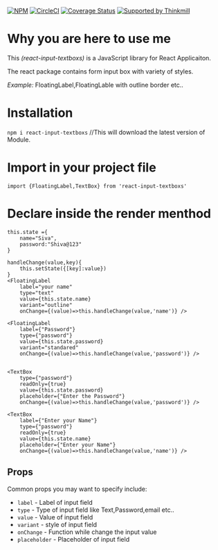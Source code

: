 [![NPM](https://img.shields.io/npm/v/react-select.svg)](https://www.npmjs.com/package/react-input-textboxs)
[![CircleCI](https://circleci.com/gh/JedWatson/react-select/tree/master.svg?style=shield)](https://circleci.com/gh/JedWatson/react-select/tree/master)
[![Coverage Status](https://coveralls.io/repos/JedWatson/react-select/badge.svg?branch=master&service=github)](https://coveralls.io/github/JedWatson/react-select?branch=master)
[![Supported by Thinkmill](https://thinkmill.github.io/badge/heart.svg)](http://thinkmill.com.au/?utm_source=github&utm_medium=badge&utm_campaign=react-select)

# Why you  are here to use me

This *(react-input-textboxs)* is a JavaScript library for React Applicaiton.

The react package contains form input box with variety of styles.

*Example:*  FloatingLabel,FloatingLable with outline border etc..


# Installation

```npm i react-input-textboxs```  //This will download the latest version of Module.


# Import in your project file

```import {FloatingLabel,TextBox} from 'react-input-textboxs'```


# Declare inside the render menthod

```
this.state ={
    name="Siva",
    password:"Shiva@123"
}

handleChange(value,key){
    this.setState({[key]:value})
}
<FloatingLabel 
    label="your name" 
    type="text"
    value={this.state.name}
    variant="outline"
    onChange={(value)=>this.handleChange(value,'name')} />

<FloatingLabel 
    label={"Password"} 
    type={"password"}
    value={this.state.password}
    variant="standared"
    onChange={(value)=>this.handleChange(value,'password')} />


<TextBox  
    type={"password"}
    readOnly={true}
    value={this.state.password}
    placeholder={"Enter the Password"}
    onChange={(value)=>this.handleChange(value,'password')} />

<TextBox  
    label={"Enter your Name"} 
    type={"password"}
    readOnly={true}
    value={this.state.name}
    placeholder={"Enter your Name"}
    onChange={(value)=>this.handleChange(value,'name')} />
```

## Props

Common props you may want to specify include:

- `label` - Label of input field
- `type` - Type of input field like Text,Password,email etc..
- `value` - Value of input field
- `variant` - style of input field
- `onChange` - Function while change the input value
- `placeholder` - Placeholder of input field


